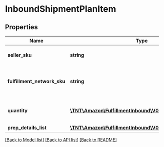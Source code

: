 # InboundShipmentPlanItem

## Properties
Name | Type | Description | Notes
------------ | ------------- | ------------- | -------------
**seller_sku** | **string** | The seller SKU of the item. | 
**fulfillment_network_sku** | **string** | Amazon&#39;s fulfillment network SKU of the item. | 
**quantity** | [**\TNT\Amazon\FulfillmentInbound\V0\Model\Quantity**](Quantity.md) | The item quantity that you are shipping. | 
**prep_details_list** | [**\TNT\Amazon\FulfillmentInbound\V0\Model\PrepDetailsList**](PrepDetailsList.md) |  | [optional] 

[[Back to Model list]](../README.md#documentation-for-models) [[Back to API list]](../README.md#documentation-for-api-endpoints) [[Back to README]](../README.md)


